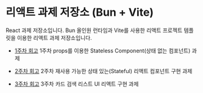 # 리액트 과제 저장소 (Bun + Vite)

React 과제 저장소입니다.
Bun 올인원 런타임과 Vite를 사용한 리액트 프로젝트 템플릿을 이용한 리액트 과제 저장소입니다.

- [1주차 회고](/week1/week1-retrospect.md)
  1주차 props를 이용한 Stateless Component(상태 없는 컴포넌트) 과제

- [2주차 회고](/week2/week2-retrospect.md)
  2주차 재사용 가능한 상태 있는(Stateful) 리액트 컴포넌트 구현 과제

- [3주차 회고](/week3/week3-retrospect.md)
  3주차 카드 검색 리스트 UI 리액트 구현 과제
